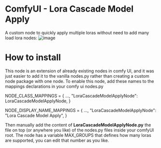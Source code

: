 # ComfyUI - Lora Cascade Model Apply
A custom node to quickly apply multiple loras without need to add many load lora nodes:
![image](https://github.com/user-attachments/assets/4264f28b-1af5-411f-906c-e2bb23b4a712)


# How to install
This node is an extension of already existing nodes in comfy UI, and it was just easier to add it to the vanilla nodes.py rather than creating a custom node package with one node.
To enable this node, add these names to the mappings declarations in your comfy ui nodes.py

NODE_CLASS_MAPPINGS = {
  ...,
  "LoraCascadeModelApplyNode": LoraCascadeModelApplyNode,
}

NODE_DISPLAY_NAME_MAPPINGS = {
  ...,
  "LoraCascadeModelApplyNode": "Lora Cascade Model Apply",
}

Then manually add the content of **LoraCascadeModelApplyNode.py** the file on top (or anywhere you like) of the nodes.py files inside your comfyUI root.
The node has a variable MAX_GROUPS that defines how many loras are supported, you can edit that number as you like.
